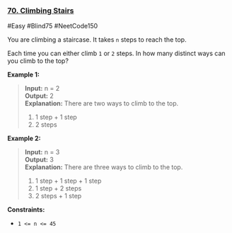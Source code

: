 ### [70. Climbing Stairs](https://leetcode.com/problems/climbing-stairs/)

#Easy #Blind75 #NeetCode150

You are climbing a staircase. It takes `n` steps to reach the top.

Each time you can either climb `1` or `2` steps. In how many distinct ways can you climb to the top?

**Example 1:**

> **Input:** n = 2  
> **Output:** 2  
> **Explanation:** There are two ways to climb to the top.
>
> 1. 1 step + 1 step
> 2. 2 steps

**Example 2:**

> **Input:** n = 3  
> **Output:** 3  
> **Explanation:** There are three ways to climb to the top.
>
> 1. 1 step + 1 step + 1 step
> 2. 1 step + 2 steps
> 3. 2 steps + 1 step

**Constraints:**

- `1 <= n <= 45`
